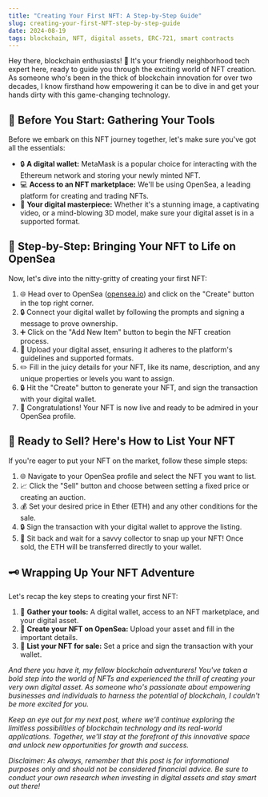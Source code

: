 ```yaml
---
title: "Creating Your First NFT: A Step-by-Step Guide"
slug: creating-your-first-NFT-step-by-step-guide 
date: 2024-08-19
tags: blockchain, NFT, digital assets, ERC-721, smart contracts
---
```


Hey there, blockchain enthusiasts! 🚀 It's your friendly neighborhood tech expert here, ready to guide you through the exciting world of NFT creation. As someone who's been in the thick of blockchain innovation for over two decades, I know firsthand how empowering it can be to dive in and get your hands dirty with this game-changing technology.

## 🧱 Before You Start: Gathering Your Tools

Before we embark on this NFT journey together, let's make sure you've got all the essentials:

- 🔒 **A digital wallet:** MetaMask is a popular choice for interacting with the Ethereum network and storing your newly minted NFT.
- 💻 **Access to an NFT marketplace:** We'll be using OpenSea, a leading platform for creating and trading NFTs.
- 🎨 **Your digital masterpiece:** Whether it's a stunning image, a captivating video, or a mind-blowing 3D model, make sure your digital asset is in a supported format.

## 🚀 Step-by-Step: Bringing Your NFT to Life on OpenSea

Now, let's dive into the nitty-gritty of creating your first NFT:

1. 🌐 Head over to OpenSea ([opensea.io](http://opensea.io)) and click on the "Create" button in the top right corner.
2. 🔒 Connect your digital wallet by following the prompts and signing a message to prove ownership.
3. ➕ Click on the "Add New Item" button to begin the NFT creation process.
4. 📁 Upload your digital asset, ensuring it adheres to the platform's guidelines and supported formats.
5. ✏️ Fill in the juicy details for your NFT, like its name, description, and any unique properties or levels you want to assign.
6. 🔒 Hit the "Create" button to generate your NFT, and sign the transaction with your digital wallet.
7. 🎉 Congratulations! Your NFT is now live and ready to be admired in your OpenSea profile.

## 🤝 Ready to Sell? Here's How to List Your NFT

If you're eager to put your NFT on the market, follow these simple steps:

1. 🌐 Navigate to your OpenSea profile and select the NFT you want to list.
2. 📈 Click the "Sell" button and choose between setting a fixed price or creating an auction.
3. 💰 Set your desired price in Ether (ETH) and any other conditions for the sale.
4. 🔒 Sign the transaction with your digital wallet to approve the listing.
5. 🔄 Sit back and wait for a savvy collector to snap up your NFT! Once sold, the ETH will be transferred directly to your wallet.

## 🗝️ Wrapping Up Your NFT Adventure

Let's recap the key steps to creating your first NFT:

1. 🧱 **Gather your tools:** A digital wallet, access to an NFT marketplace, and your digital asset.
2. 🚀 **Create your NFT on OpenSea:** Upload your asset and fill in the important details.
3. 🤝 **List your NFT for sale:** Set a price and sign the transaction with your wallet.

*And there you have it, my fellow blockchain adventurers! You've taken a bold step into the world of NFTs and experienced the thrill of creating your very own digital asset. As someone who's passionate about empowering businesses and individuals to harness the potential of blockchain, I couldn't be more excited for you.*

*Keep an eye out for my next post, where we'll continue exploring the limitless possibilities of blockchain technology and its real-world applications. Together, we'll stay at the forefront of this innovative space and unlock new opportunities for growth and success.*

*Disclaimer: As always, remember that this post is for informational purposes only and should not be considered financial advice. Be sure to conduct your own research when investing in digital assets and stay smart out there!*
